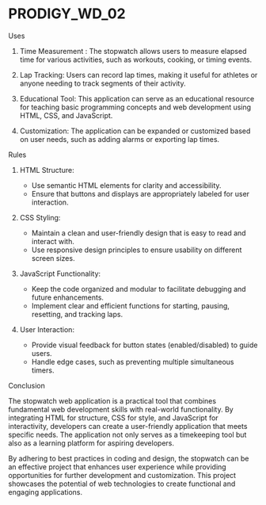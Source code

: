 # PRODIGY_WD_02

 Uses

1. Time Measurement : The stopwatch allows users to measure elapsed time for various activities, such as workouts, cooking, or timing events.

2. Lap Tracking: Users can record lap times, making it useful for athletes or anyone needing to track segments of their activity.

3. Educational Tool: This application can serve as an educational resource for teaching basic programming concepts and web development using HTML, CSS, and JavaScript.

4. Customization: The application can be expanded or customized based on user needs, such as adding alarms or exporting lap times.

 Rules

1. HTML Structure:
   - Use semantic HTML elements for clarity and accessibility.
   - Ensure that buttons and displays are appropriately labeled for user interaction.

2. CSS Styling:
   - Maintain a clean and user-friendly design that is easy to read and interact with.
   - Use responsive design principles to ensure usability on different screen sizes.

3. JavaScript Functionality:
   - Keep the code organized and modular to facilitate debugging and future enhancements.
   - Implement clear and efficient functions for starting, pausing, resetting, and tracking laps.

4. User Interaction:
   - Provide visual feedback for button states (enabled/disabled) to guide users.
   - Handle edge cases, such as preventing multiple simultaneous timers.

 Conclusion

The stopwatch web application is a practical tool that combines fundamental web development skills with real-world functionality. By integrating HTML for structure, CSS for style, and JavaScript for interactivity, developers can create a user-friendly application that meets specific needs. The application not only serves as a timekeeping tool but also as a learning platform for aspiring developers. 

By adhering to best practices in coding and design, the stopwatch can be an effective project that enhances user experience while providing opportunities for further development and customization. This project showcases the potential of web technologies to create functional and engaging applications.
